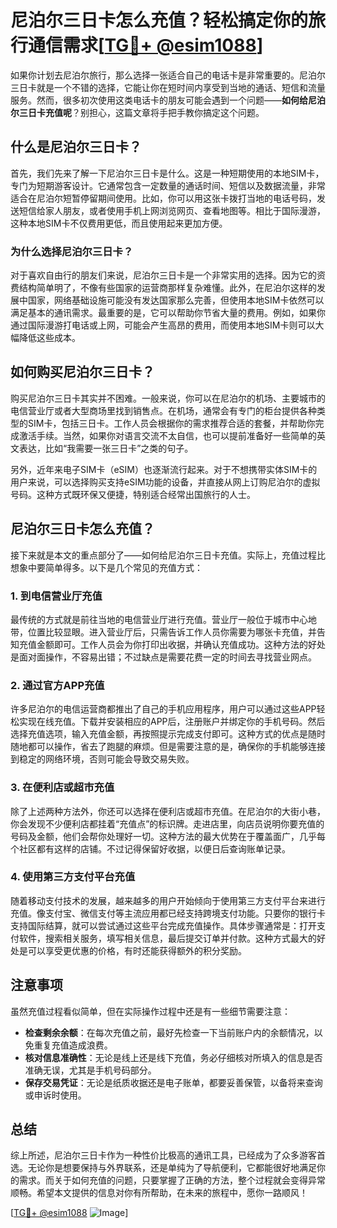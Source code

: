 # 尼泊尔三日卡怎么充值？轻松搞定你的旅行通信需求[[TG💪+ @esim1088](https://t.me/s/esim1088)]

如果你计划去尼泊尔旅行，那么选择一张适合自己的电话卡是非常重要的。尼泊尔三日卡就是一个不错的选择，它能让你在短时间内享受到当地的通话、短信和流量服务。然而，很多初次使用这类电话卡的朋友可能会遇到一个问题——**如何给尼泊尔三日卡充值呢**？别担心，这篇文章将手把手教你搞定这个问题。

## 什么是尼泊尔三日卡？

首先，我们先来了解一下尼泊尔三日卡是什么。这是一种短期使用的本地SIM卡，专门为短期游客设计。它通常包含一定数量的通话时间、短信以及数据流量，非常适合在尼泊尔短暂停留期间使用。比如，你可以用这张卡拨打当地的电话号码，发送短信给家人朋友，或者使用手机上网浏览网页、查看地图等。相比于国际漫游，这种本地SIM卡不仅费用更低，而且使用起来更加方便。

### 为什么选择尼泊尔三日卡？

对于喜欢自由行的朋友们来说，尼泊尔三日卡是一个非常实用的选择。因为它的资费结构简单明了，不像有些国家的运营商那样复杂难懂。此外，在尼泊尔这样的发展中国家，网络基础设施可能没有发达国家那么完善，但使用本地SIM卡依然可以满足基本的通讯需求。最重要的是，它可以帮助你节省大量的费用。例如，如果你通过国际漫游打电话或上网，可能会产生高昂的费用，而使用本地SIM卡则可以大幅降低这些成本。

## 如何购买尼泊尔三日卡？

购买尼泊尔三日卡其实并不困难。一般来说，你可以在尼泊尔的机场、主要城市的电信营业厅或者大型商场里找到销售点。在机场，通常会有专门的柜台提供各种类型的SIM卡，包括三日卡。工作人员会根据你的需求推荐合适的套餐，并帮助你完成激活手续。当然，如果你对语言交流不太自信，也可以提前准备好一些简单的英文表达，比如“我需要一张三日卡”之类的句子。

另外，近年来电子SIM卡（eSIM）也逐渐流行起来。对于不想携带实体SIM卡的用户来说，可以选择购买支持eSIM功能的设备，并直接从网上订购尼泊尔的虚拟号码。这种方式既环保又便捷，特别适合经常出国旅行的人士。

## 尼泊尔三日卡怎么充值？

接下来就是本文的重点部分了——如何给尼泊尔三日卡充值。实际上，充值过程比想象中要简单得多。以下是几个常见的充值方式：

### 1. 到电信营业厅充值

最传统的方式就是前往当地的电信营业厅进行充值。营业厅一般位于城市中心地带，位置比较显眼。进入营业厅后，只需告诉工作人员你需要为哪张卡充值，并告知充值金额即可。工作人员会为你打印出收据，并确认充值成功。这种方法的好处是面对面操作，不容易出错；不过缺点是需要花费一定的时间去寻找营业网点。

### 2. 通过官方APP充值

许多尼泊尔的电信运营商都推出了自己的手机应用程序，用户可以通过这些APP轻松实现在线充值。下载并安装相应的APP后，注册账户并绑定你的手机号码。然后选择充值选项，输入充值金额，再按照提示完成支付即可。这种方式的优点是随时随地都可以操作，省去了跑腿的麻烦。但是需要注意的是，确保你的手机能够连接到稳定的网络环境，否则可能会导致交易失败。

### 3. 在便利店或超市充值

除了上述两种方法外，你还可以选择在便利店或超市充值。在尼泊尔的大街小巷，你会发现不少便利店都挂着“充值点”的标识牌。走进店里，向店员说明你要充值的号码及金额，他们会帮你处理好一切。这种方法的最大优势在于覆盖面广，几乎每个社区都有这样的店铺。不过记得保留好收据，以便日后查询账单记录。

### 4. 使用第三方支付平台充值

随着移动支付技术的发展，越来越多的用户开始倾向于使用第三方支付平台来进行充值。像支付宝、微信支付等主流应用都已经支持跨境支付功能。只要你的银行卡支持国际结算，就可以尝试通过这些平台完成充值操作。具体步骤通常是：打开支付软件，搜索相关服务，填写相关信息，最后提交订单并付款。这种方式最大的好处是可以享受更优惠的价格，有时还能获得额外的积分奖励。

## 注意事项

虽然充值过程看似简单，但在实际操作过程中还是有一些细节需要注意：

- **检查剩余余额**：在每次充值之前，最好先检查一下当前账户内的余额情况，以免重复充值造成浪费。
- **核对信息准确性**：无论是线上还是线下充值，务必仔细核对所填入的信息是否准确无误，尤其是手机号码部分。
- **保存交易凭证**：无论是纸质收据还是电子账单，都要妥善保管，以备将来查询或申诉时使用。

## 总结

综上所述，尼泊尔三日卡作为一种性价比极高的通讯工具，已经成为了众多游客首选。无论你是想要保持与外界联系，还是单纯为了导航便利，它都能很好地满足你的需求。而关于如何充值的问题，只要掌握了正确的方法，整个过程就会变得异常顺畅。希望本文提供的信息对你有所帮助，在未来的旅程中，愿你一路顺风！

[[TG💪+ @esim1088](https://t.me/s/esim1088) ![Image](https://i.postimg.cc/4NQfJmqS/Snipaste-2025-05-13-00-14-12.png)]